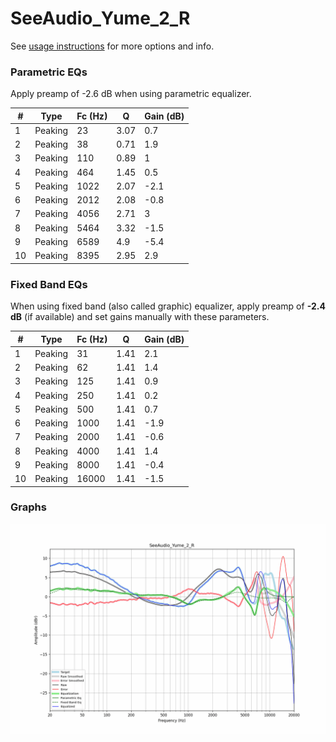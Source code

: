 # SeeAudio_Yume_2_R
See [usage instructions](https://github.com/jaakkopasanen/AutoEq#usage) for more options and info.

### Parametric EQs
Apply preamp of -2.6 dB when using parametric equalizer.

|   # | Type    |   Fc (Hz) |    Q |   Gain (dB) |
|-----|---------|-----------|------|-------------|
|   1 | Peaking |        23 | 3.07 |         0.7 |
|   2 | Peaking |        38 | 0.71 |         1.9 |
|   3 | Peaking |       110 | 0.89 |         1   |
|   4 | Peaking |       464 | 1.45 |         0.5 |
|   5 | Peaking |      1022 | 2.07 |        -2.1 |
|   6 | Peaking |      2012 | 2.08 |        -0.8 |
|   7 | Peaking |      4056 | 2.71 |         3   |
|   8 | Peaking |      5464 | 3.32 |        -1.5 |
|   9 | Peaking |      6589 | 4.9  |        -5.4 |
|  10 | Peaking |      8395 | 2.95 |         2.9 |

### Fixed Band EQs
When using fixed band (also called graphic) equalizer, apply preamp of **-2.4 dB** (if available) and set gains manually with these parameters.

|   # | Type    |   Fc (Hz) |    Q |   Gain (dB) |
|-----|---------|-----------|------|-------------|
|   1 | Peaking |        31 | 1.41 |         2.1 |
|   2 | Peaking |        62 | 1.41 |         1.4 |
|   3 | Peaking |       125 | 1.41 |         0.9 |
|   4 | Peaking |       250 | 1.41 |         0.2 |
|   5 | Peaking |       500 | 1.41 |         0.7 |
|   6 | Peaking |      1000 | 1.41 |        -1.9 |
|   7 | Peaking |      2000 | 1.41 |        -0.6 |
|   8 | Peaking |      4000 | 1.41 |         1.4 |
|   9 | Peaking |      8000 | 1.41 |        -0.4 |
|  10 | Peaking |     16000 | 1.41 |        -1.5 |

### Graphs
![](./SeeAudio_Yume_2_R.png)
